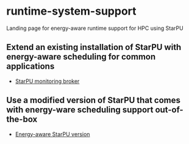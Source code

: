 # runtime-system-support
Landing page for energy-aware runtime support for HPC using StarPU

## Extend an existing installation of StarPU with energy-aware scheduling for common applications
- [StarPU monitoring broker](https://github.com/excess-project/starpu-energy-ware-extension/blob/master/README.md)

## Use a modified version of StarPU that comes with energy-ware scheduling support out-of-the-box
- [Energy-aware StarPU version](https://github.com/excess-project/starpu-ex-1.2.0rc5/blob/master/README.md)
